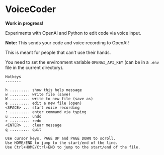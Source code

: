 VoiceCoder
==========

**Work in progress!**

Experiments with OpenAI and Python to edit code via voice input.

**Note:** This sends your code and voice recording to OpenAI!

This is meant for people that can't use their hands.

You need to set the environment variable `OPENAI_API_KEY` (can be in a `.env`
file in the current directory).

```plain
Hotkeys
-------

h ......... show this help message
w ......... write file (save)
W ......... write to new file (save as)
e ......... edit a new file (open)
<SPACE> ... start voice recording
: ......... enter command via typing
u ......... undo
r ......... redo
<ENTER> ... clear message
q ......... quit

Use cursor keys, PAGE UP and PAGE DOWN to scroll.
Use HOME/END to jump to the start/end of the line.
Use Ctrl+HOME/Ctrl+END to jump to the start/end of the file.
```
